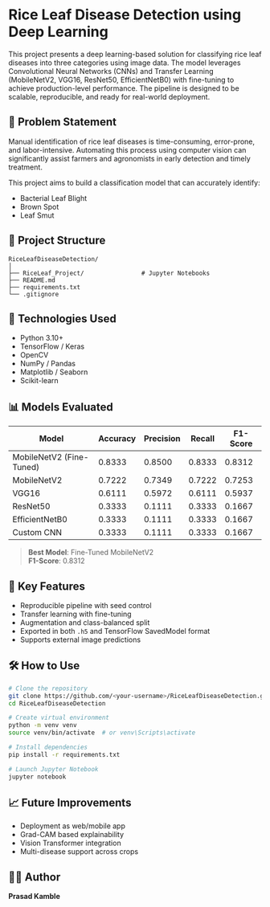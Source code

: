 # Rice Leaf Disease Detection using Deep Learning

This project presents a deep learning-based solution for classifying rice leaf diseases into three categories using image data. The model leverages Convolutional Neural Networks (CNNs) and Transfer Learning (MobileNetV2, VGG16, ResNet50, EfficientNetB0) with fine-tuning to achieve production-level performance. The pipeline is designed to be scalable, reproducible, and ready for real-world deployment.

## 🧠 Problem Statement

Manual identification of rice leaf diseases is time-consuming, error-prone, and labor-intensive. Automating this process using computer vision can significantly assist farmers and agronomists in early detection and timely treatment.

This project aims to build a classification model that can accurately identify:
- Bacterial Leaf Blight
- Brown Spot
- Leaf Smut

## 📁 Project Structure

```
RiceLeafDiseaseDetection/
│
├── RiceLeaf_Project/                # Jupyter Notebooks
├── README.md
├── requirements.txt
└── .gitignore
```

## 🚀 Technologies Used

- Python 3.10+
- TensorFlow / Keras
- OpenCV
- NumPy / Pandas
- Matplotlib / Seaborn
- Scikit-learn

## 📊 Models Evaluated

| Model                   | Accuracy | Precision | Recall | F1-Score |
|-------------------------|----------|-----------|--------|----------|
| MobileNetV2 (Fine-Tuned)| 0.8333   | 0.8500    | 0.8333 | 0.8312   |
| MobileNetV2             | 0.7222   | 0.7349    | 0.7222 | 0.7253   |
| VGG16                   | 0.6111   | 0.5972    | 0.6111 | 0.5937   |
| ResNet50                | 0.3333   | 0.1111    | 0.3333 | 0.1667   |
| EfficientNetB0          | 0.3333   | 0.1111    | 0.3333 | 0.1667   |
| Custom CNN              | 0.3333   | 0.1111    | 0.3333 | 0.1667   |

> **Best Model**: Fine-Tuned MobileNetV2  
> **F1-Score**: 0.8312

## 📌 Key Features

- Reproducible pipeline with seed control
- Transfer learning with fine-tuning
- Augmentation and class-balanced split
- Exported in both `.h5` and TensorFlow SavedModel format
- Supports external image predictions

## 🛠️ How to Use

```bash
# Clone the repository
git clone https://github.com/<your-username>/RiceLeafDiseaseDetection.git
cd RiceLeafDiseaseDetection

# Create virtual environment
python -m venv venv
source venv/bin/activate  # or venv\Scripts\activate

# Install dependencies
pip install -r requirements.txt

# Launch Jupyter Notebook
jupyter notebook
```

## 📈 Future Improvements

- Deployment as web/mobile app
- Grad-CAM based explainability
- Vision Transformer integration
- Multi-disease support across crops

## 🙋‍♂️ Author

**Prasad Kamble** 
